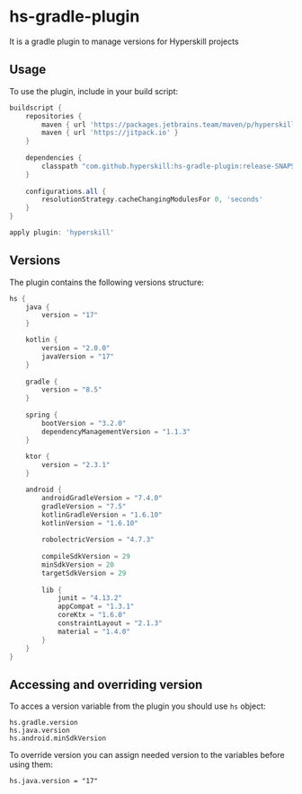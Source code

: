 # hs-gradle-plugin

It is a gradle plugin to manage versions for Hyperskill projects

## Usage

To use the plugin, include in your build script:

```gradle
buildscript {
    repositories {
        maven { url 'https://packages.jetbrains.team/maven/p/hyperskill-hs-test/maven' }
        maven { url 'https://jitpack.io' }
    }
    
    dependencies {
        classpath "com.github.hyperskill:hs-gradle-plugin:release-SNAPSHOT"
    }
    
    configurations.all {
        resolutionStrategy.cacheChangingModulesFor 0, 'seconds'
    }
}

apply plugin: 'hyperskill'
```

## Versions

The plugin contains the following versions structure:

```gradle
hs {
    java {
        version = "17"
    }

    kotlin {
        version = "2.0.0"
        javaVersion = "17"
    }
    
    gradle {
        version = "8.5"
    }
    
    spring {
        bootVersion = "3.2.0"
        dependencyManagementVersion = "1.1.3"
    }
    
    ktor {
        version = "2.3.1"
    }

    android {
        androidGradleVersion = "7.4.0"
        gradleVersion = "7.5"
        kotlinGradleVersion = "1.6.10"
        kotlinVersion = "1.6.10"
    
        robolectricVersion = "4.7.3"
    
        compileSdkVersion = 29
        minSdkVersion = 20
        targetSdkVersion = 29
        
        lib {
            junit = "4.13.2"
            appCompat = "1.3.1"
            coreKtx = "1.6.0"
            constraintLayout = "2.1.3"
            material = "1.4.0"
        }
    }
}
```

## Accessing and overriding version

To acces a version variable from the plugin you should use `hs` object:

```
hs.gradle.version
hs.java.version
hs.android.minSdkVersion
```

To override version you can assign needed version to the variables before using them:

```
hs.java.version = "17"
```
